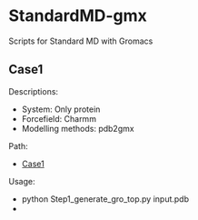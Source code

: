 # StandardMD-gmx
Scripts for Standard MD with Gromacs    

## Case1
Descriptions:   
 - System: Only protein      
 - Forcefield: Charmm  
 - Modelling methods: pdb2gmx  

Path:
 - [Case1](./Script/case1/)

Usage:
 - python Step1_generate_gro_top.py input.pdb  
 -  